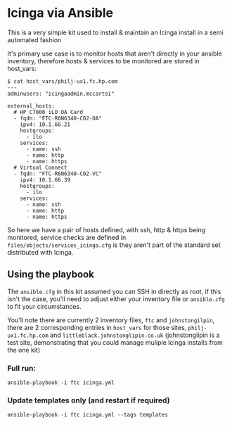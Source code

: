 # Icinga via Ansible

This is a very simple kit used to install & maintain an Icinga install in a semi automated fashion

It's primary use case is to monitor hosts that aren't directly in your ansible inventory, therefore hosts & services to be monitored are stored in host_vars:

	$ cat host_vars/philj-ux1.fc.hp.com
	---
	adminusers: "icingaadmin,mccartsi"
	
	external_hosts:
	  # HP C7000 iLO OA Card
	  - fqdn: "FTC-R6N6340-C02-OA"
	    ipv4: 10.1.66.21
	    hostgroups:
	      - ilo
	    services:
	      - name: ssh
	      - name: http
	      - name: https
	  # Virtual Connect
	  - fqdn: "FTC-R6N6340-C02-VC"
	    ipv4: 10.1.66.39
	    hostgroups:
	      - ilo
	    services:
	      - name: ssh
	      - name: http
	      - name: https
	      
So here we have a pair of hosts defined, with ssh, http & https being monitored, service checks are defined in `files/objects/services_icinga.cfg` is they aren't part of the standard set distributed with Icinga.

## Using the playbook

The `ansible.cfg` in this kit assumed you can SSH in directly as root, if this isn't the case, you'll need to adjust either your inventory file or `ansible.cfg` to fit your circumstances.

You'll note there are currently 2 inventory files, `ftc` and `johnstongilpin`, there are 2 corresponding entries in `host_vars` for those sites, `philj-ux1.fc.hp.com` and `littleblack.johnstonglipin.co.uk`  (johnstongilpin is a test site, demonstrating that you could manage muliple Icinga installs from the one kit)


### Full run:

    ansible-playbook -i ftc icinga.yml 
        
### Update templates only (and restart if required)

    ansible-playbook -i ftc icinga.yml --tags templates